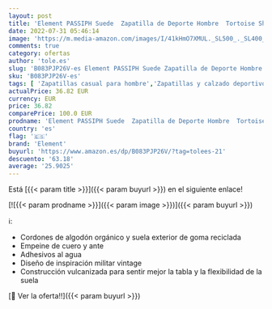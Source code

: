 ```yaml
---
layout: post
title: 'Element PASSIPH Suede  Zapatilla de Deporte Hombre  Tortoise Shell  38 EU'
date: 2022-07-31 05:46:14
image: 'https://m.media-amazon.com/images/I/41kHmO7XMUL._SL500_._SL400_.jpg'
comments: true
category: ofertas
author: 'tole.es'
slug: 'B083PJP26V-es Element PASSIPH Suede Zapatilla de Deporte Hombre Tortoise...'
sku: 'B083PJP26V-es'
tags: [ 'Zapatillas casual para hombre','Zapatillas y calzado deportivo para hombre','Zapatos','Zapatos para hombre','Zapatos y complementos','element','zapatilla','🇪🇸', ]
actualPrice: 36.82 EUR
currency: EUR
price: 36.82
comparePrice: 100.0 EUR
prodname: 'Element PASSIPH Suede  Zapatilla de Deporte Hombre  Tortoise Shell  38 EU'
country: 'es'
flag: '🇪🇸'
brand: 'Element'
buyurl: 'https://www.amazon.es/dp/B083PJP26V/?tag=tolees-21'
descuento: '63.18'
average: '25.9025'
---
```


Está [{{< param title >}}]({{< param buyurl >}}) en el siguiente enlace!

[![{{< param prodname >}}]({{< param image >}})]({{< param buyurl >}})

ℹ️:

- Cordones de algodón orgánico y suela exterior de goma reciclada
- Empeine de cuero y ante
- Adhesivos al agua
- Diseño de inspiración militar vintage
- Construcción vulcanizada para sentir mejor la tabla y la flexibilidad de la suela

[🛒 Ver la oferta!!]({{< param buyurl >}})
